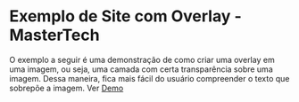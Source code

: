 <h1>Exemplo de Site com Overlay - MasterTech </h1>
O exemplo a seguir é uma demonstração de como criar uma overlay em uma imagem, ou seja, uma camada com certa transparência sobre uma imagem. Dessa maneira, fica mais fácil do usuário compreender o texto que sobrepõe a imagem.
Ver <a target="_blank" href="https://dtoloto.github.io/exemplo-overlay/">Demo</a>
